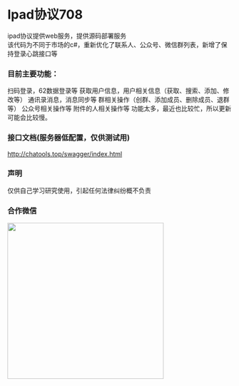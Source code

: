 # Ipad协议708

ipad协议提供web服务，提供源码部署服务<br/>
该代码为不同于市场的c#，重新优化了联系人、公众号、微信群列表，新增了保持登录心跳接口等

### 目前主要功能：

扫码登录，62数据登录等
获取用户信息，用户相关信息（获取、搜索、添加、修改等）
通讯录消息，消息同步等
群相关操作（创群、添加成员、删除成员、退群等）
公众号相关操作等
附件的人相关操作等
功能太多，最近也比较忙，所以更新可能会比较慢。
### 接口文档(服务器低配置，仅供测试用)

<a href="http://39.105.46.42/swagger/index.html" target="_blank">http://chatools.top/swagger/index.html</a>

### 声明

仅供自己学习研究使用，引起任何法律纠纷概不负责

### 合作微信
 <img src="https://buckettest-file2.oss-cn-shanghai.aliyuncs.com/1111.png" width = "350" height = "350" alt="" align=center />
